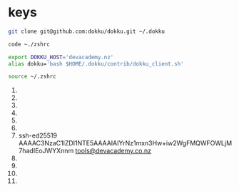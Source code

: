 # keys

```sh
git clone git@github.com:dokku/dokku.git ~/.dokku
```

```sh
code ~./zshrc
```

```sh
export DOKKU_HOST='devacademy.nz'
alias dokku='bash $HOME/.dokku/contrib/dokku_client.sh'
```

```sh
source ~/.zshrc
```

1.
2.
3.
4.
5.
6.
7. ssh-ed25519 AAAAC3NzaC1lZDI1NTE5AAAAIAIYrNz1mxn3Hw+iw2WgFMQWFOWLjM7hadIEoJWYXnnm tools@devacademy.co.nz
8.
9.
10.
11.
